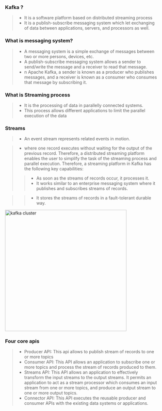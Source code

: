 ### Kafka ?
> - It is a software platform based on distributed streaming process
> - It is a publish-subscribe messaging system which let exchanging of data between applications, servers, and processors as well.

### What is messaging system?
> - A messaging system is a simple exchange of messages between two or more persons, devices, etc.
> - A publish-subscribe messaging system allows a sender to send/write the message and a receiver to read that message.
> - n Apache Kafka, a sender is known as a producer who publishes messages, and a receiver is known as a consumer who consumes that message by subscribing it.

### What is Streaming process
> - It is the processing of data in parallelly connected systems.
> - This process allows different applications to limit the parallel execution of the data

### Streams 
> - An event stream represents related events in motion.

> - where one record executes without waiting for the output of the previous record. Therefore, a distributed streaming platform enables the user to simplify the task of the streaming process and parallel execution. Therefore, a streaming platform in Kafka has the following key capabilities:
>> - As soon as the streams of records occur, it processes it.
>> - It works similar to an enterprise messaging system where it publishes and subscribes streams of records.

>> - It stores the streams of records in a fault-tolerant durable way.
<img width="400" alt="kafka cluster" src="https://github.com/Maniabhishek/Kafka/assets/31520295/a314c484-21f7-4673-a228-636973b91d4a">

### Four core apis
> - Producer API: This api allows to publish stream of records to one or more topics
> - Consumer API: This API allows an application to subscribe one or more topics and process the stream of records produced to them.
> - Streams API: This API allows an application to effectively transform the input streams to the output streams. It permits an application to act as a stream processor which consumes an input stream from one or more topics, and produce an output stream to one or more output topics.
> - Connector API: This API executes the reusable producer and consumer APIs with the existing data systems or applications.
